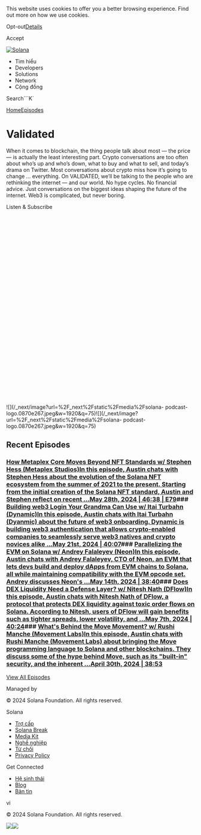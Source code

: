 This website uses cookies to offer you a better browsing experience. Find out
more on how we use cookies.

Opt-out[Details](/vi/privacy-policy#collection-of-information)

Accept

[![Solana](/_next/static/media/logotype.e4df684f.svg)](/vi)

  * Tìm hiểu
  * Developers
  * Solutions
  * Network
  * Cộng đồng 

Search```K`

[Home](/vi/validated)[Episodes](/vi/validated/episodes)

[](https://feeds.simplecast.com/W1NI2v3Z)[](/twitter)

# Validated

When it comes to blockchain, the thing people talk about most — the price — is
actually the least interesting part. Crypto conversations are too often about
who’s up and who’s down, what to buy and what to sell, and today’s drama on
Twitter. Most conversations about crypto miss how it’s going to change ...
everything. On VALIDATED, we’ll be talking to the people who are rethinking
the internet — and our world. No hype cycles. No financial advice. Just
conversations on the biggest ideas shaping the future of the internet. Web3 is
complicated, but never boring.

[](https://podcasts.apple.com/us/podcast/validated/id1476353378)Listen &
Subscribe

![](data:image/svg+xml,%3csvg%20xmlns=%27http://www.w3.org/2000/svg%27%20version=%271.1%27%20width=%27640%27%20height=%27640%27/%3e)![](/_next/image?url=%2F_next%2Fstatic%2Fmedia%2Fsolana-
podcast-
logo.0870e267.jpeg&w=1920&q=75)![](/_next/image?url=%2F_next%2Fstatic%2Fmedia%2Fsolana-
podcast-logo.0870e267.jpeg&w=1920&q=75)

## Recent Episodes

### [How Metaplex Core Moves Beyond NFT Standards w/ Stephen Hess (Metaplex Studios)In this episode, Austin chats with Stephen Hess about the evolution of the Solana NFT ecosystem from the summer of 2021 to the present. Starting from the initial creation of the Solana NFT standard, Austin and Stephen reflect on recent ...May 28th, 2024 | 46:38 | E79](/vi/validated/episodes/how-metaplex-core-moves-beyond-nft-standards-w-stephen-hess-metaplex-studios)### [Building web3 Login Your Grandma Can Use w/ Itai Turbahn (Dynamic)In this episode, Austin chats with Itai Turbahn (Dyanmic) about the future of web3 onboarding. Dynamic is building web3 authentication that allows crypto-enabled companies to seamlessly serve web3 natives and crypto novices alike ...May 21st, 2024 | 40:07](/vi/validated/episodes/building-web3-login-your-grandma-can-use-w-itai-turbahn-dynamic)### [Parallelizing the EVM on Solana w/ Andrey Falaleyev (Neon)In this episode, Austin chats with Andrey Falaleyev, CTO of Neon, an EVM that lets devs build and deploy dApps from EVM chains to Solana, all while maintaining compatibility with the EVM opcode set. Andrey discusses Neon's ...May 14th, 2024 | 38:40](/vi/validated/episodes/parallelizing-the-evm-on-solana)### [Does DEX Liquidity Need a Defense Layer? w/ Nitesh Nath (DFlow)In this episode, Austin chats with Nitesh Nath of DFlow, a protocol that protects DEX liquidity against toxic order flows on Solana. According to Nitesh, users of DFlow will gain benefits such as tighter spreads, lower volatility, and ...May 7th, 2024 | 40:24](/vi/validated/episodes/does-dex-liquidity-need-a-defense-layer-w-nitesh-nath-dflow)### [What's Behind the Move Movement? w/ Rushi Manche (Movement Labs)In this episode, Austin chats with Rushi Manche (Movement Labs) about bringing the Move programming language to Solana and other blockchains. They discuss some of the hype behind Move, such as its "built-in" security, and the inherent ...April 30th, 2024 | 38:53](/vi/validated/episodes/whats-behind-the-move-movement-w-rushi-manche-movement-labs)

[View All Episodes](/vi/validated/episodes)

Managed by

[](/vi)

[](/youtube)[](/twitter)[](/discord)[](/reddit)[](/github)[](/telegram)

© 2024 Solana Foundation. All rights reserved.

Solana

  * [Trợ cấp](https://solana.org/grants)
  * [Solana Break](https://break.solana.com/)
  * [Media Kit](/vi/branding)
  * [Nghề nghiệp ](https://jobs.solana.com/)
  * [Từ chối](/vi/tos)
  * [Privacy Policy](/vi/privacy-policy)

Get Connected

  * [Hệ sinh thái](/vi/ecosystem)
  * [Blog](/vi/news)
  * [Bản tin](/vi/newsletter)

vi

© 2024 Solana Foundation. All rights reserved.

![](https://t.co/1/i/adsct?bci=4&eci=3&event=%7B%7D&event_id=5a39b29a-fd52-48e3-8164-724e295b8bca&integration=gtm&p_id=Twitter&p_user_id=0&pl_id=eebfc809-33c9-4673-8c1e-865a51a3610a&tw_document_href=https%3A%2F%2Fsolana.com%2Fvi%2Fvalidated&tw_iframe_status=0&txn_id=o6jgu&type=javascript&version=2.3.30)![](https://analytics.twitter.com/1/i/adsct?bci=4&eci=3&event=%7B%7D&event_id=5a39b29a-fd52-48e3-8164-724e295b8bca&integration=gtm&p_id=Twitter&p_user_id=0&pl_id=eebfc809-33c9-4673-8c1e-865a51a3610a&tw_document_href=https%3A%2F%2Fsolana.com%2Fvi%2Fvalidated&tw_iframe_status=0&txn_id=o6jgu&type=javascript&version=2.3.30)

